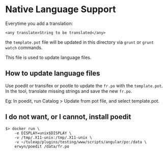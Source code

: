 Native Language Support
=======================

Everytime you add a translation:

    <any translate>String to be translated</any>

the `template.pot` file will be updated in this directory via `grunt` or `grunt watch` commands.

This file is used to update language files.

How to update language files
----------------------------

Use poedit or transifex or pootle to update the `fr.po` with the `template.pot`. In the tool, translate missing strings and save the new `fr.po`.

Eg: In poedit, run Catalog > Update from pot file, and select template.pot.

I do not want, or I cannot, install poedit
------------------------------------------

    $> docker run \
        -e DISPLAY=unix$DISPLAY \
        -v /tmp/.X11-unix:/tmp/.X11-unix \
        -v ~/tuleap/plugins/testing/www/scripts/angular/po:/data \
        erwyn/poedit /data/fr.po